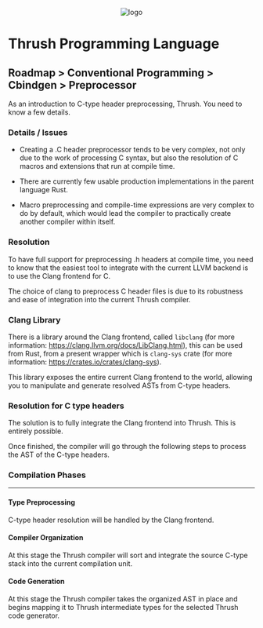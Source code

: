 <p align="center">
  <img src= "https://github.com/thrushlang/thrushc/blob/master/assets/thrushlang-v1.6.png" alt= "logo" style= "width: 2hv; height: 2hv;"> </img>
</p>

# Thrush Programming Language 

## Roadmap > Conventional Programming > Cbindgen > Preprocessor

As an introduction to C-type header preprocessing, Thrush. You need to know a few details.

### Details / Issues

- Creating a .C header preprocessor tends to be very complex, not only due to the work of processing C syntax, but also the resolution of C macros and extensions that run at compile time.

- There are currently few usable production implementations in the parent language Rust.

- Macro preprocessing and compile-time expressions are very complex to do by default, which would lead the compiler to practically create another compiler within itself.

### Resolution

To have full support for preprocessing .h headers at compile time, you need to know that the easiest tool to integrate with the current LLVM backend is to use the Clang frontend for C.

The choice of clang to preprocess C header files is due to its robustness and ease of integration into the current Thrush compiler.

### Clang Library

There is a library around the Clang frontend, called `libclang` (for more information: https://clang.llvm.org/docs/LibClang.html), this can be used from Rust, from a present wrapper which is ``clang-sys`` crate (for more information: https://crates.io/crates/clang-sys).

This library exposes the entire current Clang frontend to the world, allowing you to manipulate and generate resolved ASTs from C-type headers.

### Resolution for C type headers

The solution is to fully integrate the Clang frontend into Thrush. This is entirely possible.

Once finished, the compiler will go through the following steps to process the AST of the C-type headers.

### Compilation Phases

------------

#### Type Preprocessing

C-type header resolution will be handled by the Clang frontend.

#### Compiler Organization

At this stage the Thrush compiler will sort and integrate the source C-type stack into the current compilation unit.

#### Code Generation

At this stage the Thrush compiler takes the organized AST in place and begins mapping it to Thrush intermediate types for the selected Thrush code generator.












 